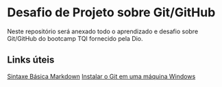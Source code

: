 # Desafio de Projeto sobre Git/GitHub
Neste repositório será anexado todo o aprendizado e desafio sobre Git/GitHub do bootcamp TQI fornecido pela Dio.

## Links úteis
[Sintaxe Básica Markdown](https://www.markdownguide.org/basic-syntax/)
[Instalar o Git em uma máquina Windows](https://git-scm.com/download/win)
